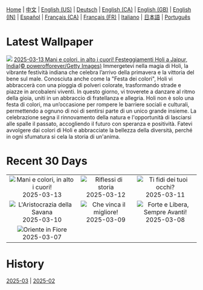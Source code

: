 [Home](../README.md) | [中文](zh-CN.md) | [English (US)](en-US.md) | [Deutsch](de-DE.md) | [English (CA)](en-CA.md) | [English (GB)](en-GB.md) | [English (IN)](en-IN.md) | [Español](es-ES.md) | [Français (CA)](fr-CA.md) | [Français (FR)](fr-FR.md) | [Italiano](it-IT.md) | [日本語](ja-JP.md) | [Português](pt-BR.md)

# Latest Wallpaper
![](https://www.bing.com/th?id=OHR.HoliColors_IT-IT0107913945_UHD.jpg)
[2025-03-13 Mani e colori, in alto i cuori! Festeggiamenti Holi a Jaipur, India(© powerofforever/Getty Images)](https://www.bing.com/th?id=OHR.HoliColors_IT-IT0107913945_UHD.jpg)
Immergetevi nella magia di Holi, la vibrante festività indiana che celebra l’arrivo della primavera e la vittoria del bene sul male. Conosciuta anche come la "Festa dei colori", Holi vi abbraccerà con una pioggia di polveri colorate, trasformando strade e piazze in arcobaleni viventi. In questo giorno, vi troverete a danzare al ritmo della gioia, uniti in un abbraccio di fratellanza e allegria. Holi non è solo una festa di colori, ma un’occasione per rompere le barriere sociali e culturali, permettendo a ognuno di noi di sentirsi parte di un unico grande insieme. La celebrazione segna il rinnovamento della natura e l'opportunità di lasciarsi alle spalle il passato, accogliendo il futuro con speranza e positività. Fatevi avvolgere dai colori di Holi e abbracciate la bellezza della diversità, perché in ogni sfumatura si cela la storia di un'anima.

# Recent 30 Days
|  |  |  |
|:---:|:---:|:---:|
| ![](https://www.bing.com/th?id=OHR.HoliColors_IT-IT0107913945_400x240.jpg "Mani e colori, in alto i cuori!") 2025-03-13 | ![](https://www.bing.com/th?id=OHR.ChateauLoire_IT-IT0010511029_400x240.jpg "Riflessi di storia") 2025-03-12 | ![](https://www.bing.com/th?id=OHR.NusaPenida_IT-IT9952682567_400x240.jpg "Ti fidi dei tuoi occhi?") 2025-03-11 |
| ![](https://www.bing.com/th?id=OHR.NappingLion_IT-IT9842565728_400x240.jpg "L'Aristocrazia della Savana") 2025-03-10 | ![](https://www.bing.com/th?id=OHR.WinterGamesTurin_IT-IT9894957082_400x240.jpg "Che vinca il migliore!") 2025-03-09 | ![](https://www.bing.com/th?id=OHR.FearlessWomen_IT-IT9544136799_400x240.jpg "Forte e Libera, Sempre Avanti!") 2025-03-08 |
| ![](https://www.bing.com/th?id=OHR.PlumBlossom_IT-IT9649247802_400x240.jpg "Oriente in Fiore") 2025-03-07 |  |  |

# History
[2025-03](../archives/wallpaper/it-IT/w_2025_03.md) | [2025-02](../archives/wallpaper/it-IT/w_2025_02.md)
